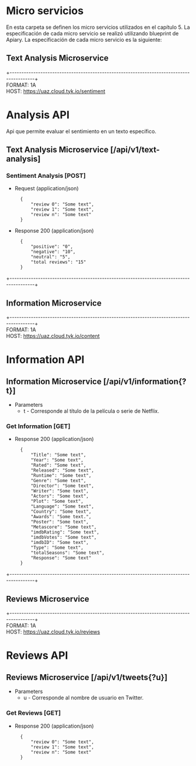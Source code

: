 # Micro servicios
En esta carpeta se definen los micro servicios utilizados en el capítulo 5. La especificación de cada micro servicio se realizó utilizando blueprint de Apiary.
La especificación de cada micro servicio es la siguiente:

## Text Analysis Microservice
+----------------------------------------------------------------------------------------+  
FORMAT: 1A  
HOST: https://uaz.cloud.tyk.io/sentiment

# Analysis API

Api que permite evaluar el sentimiento en un texto específico.

## Text Analysis Microservice [/api/v1/text-analysis]

### Sentiment Analysis [POST]

+ Request (application/json)

        {
            "review 0": "Some text",
            "review 1": "Some text",
            "review n": "Some text"
        }

+ Response 200 (application/json)

        {
            "positive": "0",
            "negative": "10",
            "neutral": "5",
            "total reviews": "15"
        }
+----------------------------------------------------------------------------------------+

## Information Microservice
+----------------------------------------------------------------------------------------+  
FORMAT: 1A  
HOST: https://uaz.cloud.tyk.io/content

# Information API

## Information Microservice [/api/v1/information{?t}]

+ Parameters
    + t - Corresponde al título de la película o serie de Netflix.

### Get Information [GET]

+ Response 200 (application/json)

        { 
            "Title": "Some text",
            "Year": "Some text", 
            "Rated": "Some text",
            "Released": "Some text",
            "Runtime": "Some text",
            "Genre": "Some text",
            "Director": "Some text",
            "Writer": "Some text",
            "Actors": "Some text",
            "Plot": "Some text",
            "Language": "Some text",
            "Country": "Some text",
            "Awards": "Some text.",
            "Poster": "Some text",
            "Metascore": "Some text",
            "imdbRating": "Some text",
            "imdbVotes": "Some text",
            "imdbID": "Some text",
            "Type": "Some text",
            "totalSeasons": "Some text",
            "Response": "Some text"
        }
+----------------------------------------------------------------------------------------+  

## Reviews Microservice
+----------------------------------------------------------------------------------------+  
FORMAT: 1A  
HOST: https://uaz.cloud.tyk.io/reviews

# Reviews API

## Reviews Microservice [/api/v1/tweets{?u}]

+ Parameters
    + u - Corresponde al nombre de usuario en Twitter.

### Get Reviews [GET]

+ Response 200 (application/json)

        {
            "review 0": "Some text",
            "review 1": "Some text",
            "review n": "Some text"
        }
